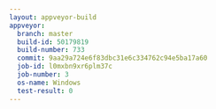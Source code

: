 ```yaml
---
layout: appveyor-build
appveyor:
  branch: master
  build-id: 50179819
  build-number: 733
  commit: 9aa29a724e6f83dbc31e6c334762c94e5ba17a60
  job-id: l0mxbn9xr6plm37c
  job-number: 3
  os-name: Windows
  test-result: 0
---
```

